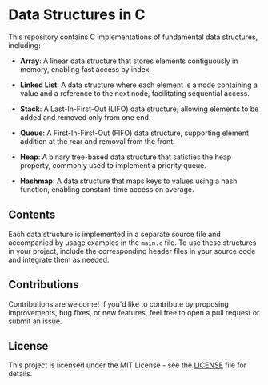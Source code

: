 # Data Structures in C

This repository contains C implementations of fundamental data structures, including:

- **Array**: A linear data structure that stores elements contiguously in memory, enabling fast access by index.

- **Linked List**: A data structure where each element is a node containing a value and a reference to the next node, facilitating sequential access.

- **Stack**: A Last-In-First-Out (LIFO) data structure, allowing elements to be added and removed only from one end.

- **Queue**: A First-In-First-Out (FIFO) data structure, supporting element addition at the rear and removal from the front.

- **Heap**: A binary tree-based data structure that satisfies the heap property, commonly used to implement a priority queue.

- **Hashmap**: A data structure that maps keys to values using a hash function, enabling constant-time access on average.

## Contents

Each data structure is implemented in a separate source file and accompanied by usage examples in the `main.c` file. To use these structures in your project, include the corresponding header files in your source code and integrate them as needed.

## Contributions

Contributions are welcome! If you'd like to contribute by proposing improvements, bug fixes, or new features, feel free to open a pull request or submit an issue.

## License

This project is licensed under the MIT License - see the [LICENSE](LICENSE) file for details.
